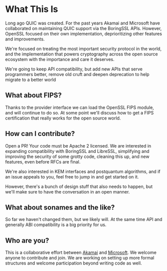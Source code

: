 What This Is
============

Long ago QUIC was created. For the past years Akamai and Microsoft have
collaborated on maintaining QUIC support via the BoringSSL APIs. However,
OpenSSL focused on their own implementation, deprioritizing other features and
improvements.

We're focused on treating the most important security protocol in the world,
and the implementation that powers cryptography across the open source
ecosystem with the importance and care it deserves.

We're going to keep API compatibility, but add new APIs that serve
programmers better, remove old cruft and deepen deprecation to help migrate
to a better world

What about FIPS?
----------------

Thanks to the provider interface we can load the OpenSSL FIPS module, and will
continue to do so. At some point we'll discuss how to get a FIPS certification that
really works for the open source world.

How can I contribute?
---------------------

Open a PR! Your code must be Apache 2 licensed. We are interested in expanding
compatibility with BoringSSL and LibreSSL, simplifying and improving the security of
some grotty code, cleaning this up, and new features, even before RFCs are final.

We're also interested in KEM interfaces and postquantum algorithms, and if an issue
appeals to you, feel free to jump in and get started on it.

However, there's a bunch of design stuff that also needs to happen, but we'll
make sure to have the conversation in an open manner.

What about sonames and the like?
-------------------------------

So far we haven't changed them, but we likely will. At the same time API
and generally ABI compatibility is a big priority for us.

Who are you?
------------

This is a collaborative effort between [Akamai](https://www.akamai.com) and
[Microsoft](https://www.microsoft.com). We welcome anyone to contribute and
join. We are working on setting up more formal structures and welcome
participation beyond writing code as well.

